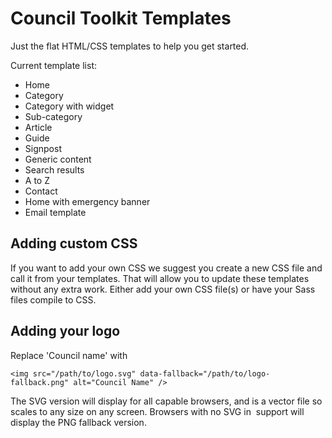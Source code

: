 Council Toolkit Templates
=========

Just the flat HTML/CSS templates to help you get started.

Current template list: 

- Home
- Category
- Category with widget
- Sub-category
- Article
- Guide
- Signpost
- Generic content
- Search results
- A to Z
- Contact
- Home with emergency banner
- Email template


## Adding custom CSS

If you want to add your own CSS we suggest you create a new CSS file and call it from your templates. That will allow you to update these templates without any extra work. Either add your own CSS file(s) or have your Sass files compile to CSS.


## Adding your logo

Replace 'Council name' with 

	<img src="/path/to/logo.svg" data-fallback="/path/to/logo-fallback.png" alt="Council Name" />
	
The SVG version will display for all capable browsers, and is a vector file so scales to any size on any screen. Browsers with no SVG in <img> support will display the PNG fallback version.